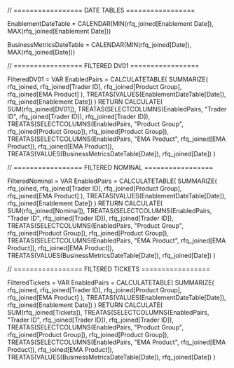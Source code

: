 // ================= DATE TABLES =================

EnablementDateTable =
CALENDAR(MIN(rfq_joined[Enablement Date]), MAX(rfq_joined[Enablement Date]))

BusinessMetricsDateTable =
CALENDAR(MIN(rfq_joined[Date]), MAX(rfq_joined[Date]))

// ================= FILTERED DV01 =================

FilteredDV01 =
VAR EnabledPairs =
    CALCULATETABLE(
        SUMMARIZE(
            rfq_joined,
            rfq_joined[Trader ID],
            rfq_joined[Product Group],
            rfq_joined[EMA Product]
        ),
        TREATAS(VALUES(EnablementDateTable[Date]), rfq_joined[Enablement Date])
    )
RETURN
CALCULATE(
    SUM(rfq_joined[DV01]),
    TREATAS(SELECTCOLUMNS(EnabledPairs, "Trader ID", rfq_joined[Trader ID]), rfq_joined[Trader ID]),
    TREATAS(SELECTCOLUMNS(EnabledPairs, "Product Group", rfq_joined[Product Group]), rfq_joined[Product Group]),
    TREATAS(SELECTCOLUMNS(EnabledPairs, "EMA Product", rfq_joined[EMA Product]), rfq_joined[EMA Product]),
    TREATAS(VALUES(BusinessMetricsDateTable[Date]), rfq_joined[Date])
)

// ================= FILTERED NOMINAL =================

FilteredNominal =
VAR EnabledPairs =
    CALCULATETABLE(
        SUMMARIZE(
            rfq_joined,
            rfq_joined[Trader ID],
            rfq_joined[Product Group],
            rfq_joined[EMA Product]
        ),
        TREATAS(VALUES(EnablementDateTable[Date]), rfq_joined[Enablement Date])
    )
RETURN
CALCULATE(
    SUM(rfq_joined[Nominal]),
    TREATAS(SELECTCOLUMNS(EnabledPairs, "Trader ID", rfq_joined[Trader ID]), rfq_joined[Trader ID]),
    TREATAS(SELECTCOLUMNS(EnabledPairs, "Product Group", rfq_joined[Product Group]), rfq_joined[Product Group]),
    TREATAS(SELECTCOLUMNS(EnabledPairs, "EMA Product", rfq_joined[EMA Product]), rfq_joined[EMA Product]),
    TREATAS(VALUES(BusinessMetricsDateTable[Date]), rfq_joined[Date])
)

// ================= FILTERED TICKETS =================

FilteredTickets =
VAR EnabledPairs =
    CALCULATETABLE(
        SUMMARIZE(
            rfq_joined,
            rfq_joined[Trader ID],
            rfq_joined[Product Group],
            rfq_joined[EMA Product]
        ),
        TREATAS(VALUES(EnablementDateTable[Date]), rfq_joined[Enablement Date])
    )
RETURN
CALCULATE(
    SUM(rfq_joined[Tickets]),
    TREATAS(SELECTCOLUMNS(EnabledPairs, "Trader ID", rfq_joined[Trader ID]), rfq_joined[Trader ID]),
    TREATAS(SELECTCOLUMNS(EnabledPairs, "Product Group", rfq_joined[Product Group]), rfq_joined[Product Group]),
    TREATAS(SELECTCOLUMNS(EnabledPairs, "EMA Product", rfq_joined[EMA Product]), rfq_joined[EMA Product]),
    TREATAS(VALUES(BusinessMetricsDateTable[Date]), rfq_joined[Date])
)